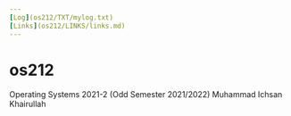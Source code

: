 ```yaml
---
[Log](os212/TXT/mylog.txt)
[Links](os212/LINKS/links.md)
---
```


# os212
Operating Systems 2021-2 (Odd Semester 2021/2022)
Muhammad Ichsan Khairullah
